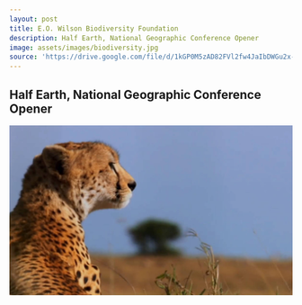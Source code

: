 ```yaml
---
layout: post
title: E.O. Wilson Biodiversity Foundation
description: Half Earth, National Geographic Conference Opener
image: assets/images/biodiversity.jpg
source: 'https://drive.google.com/file/d/1kGP0M5zAD82FVl2fw4JaIbDWGu2x-Bo6/view'
---
```

<h2> Half Earth, National Geographic Conference Opener </h2>

<a id="link" href="https://drive.google.com/file/d/1kGP0M5zAD82FVl2fw4JaIbDWGu2x-Bo6/view" target="_blank"><img src="/assets/images/biodiversity.jpg"></a>

